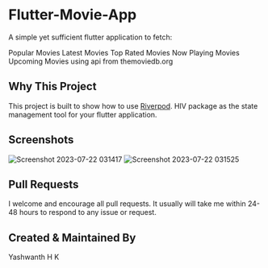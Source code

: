 # Flutter-Movie-App

A simple yet sufficient flutter application to fetch:

Popular Movies
Latest Movies
Top Rated Movies
Now Playing Movies
Upcoming Movies using api from themoviedb.org

## Why This Project

This project is built to show how to use [Riverpod](https://pub.dev/packages/flutter_riverpod). HIV package as the state management tool for your flutter application.

## Screenshots
![Screenshot 2023-07-22 031417](https://github.com/BOSSHK-SPEC/Flutter-Movie-App/assets/84731518/aff962ef-f671-471c-bf25-f4da47d3fac1)
![Screenshot 2023-07-22 031525](https://github.com/BOSSHK-SPEC/Flutter-Movie-App/assets/84731518/495fc375-64f0-4418-8aa5-25ebb50dad79)



## Pull Requests

I welcome and encourage all pull requests. It usually will take me within 24-48 hours to respond to any issue or request.


## Created & Maintained By

Yashwanth H K
